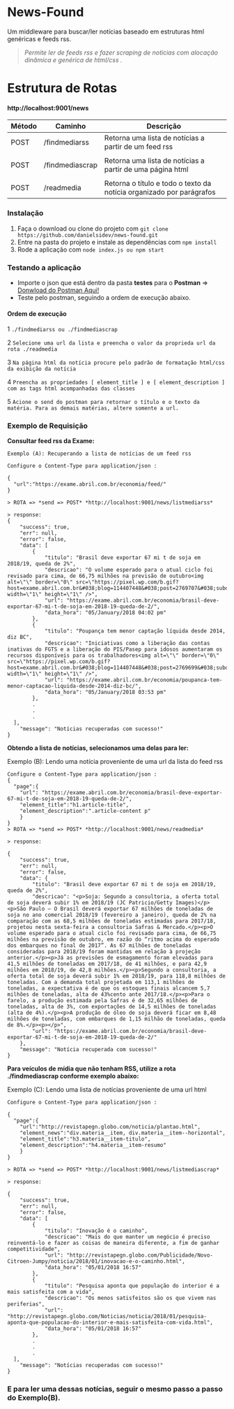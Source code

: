 News-Found
==============

Um middleware para buscar/ler notícias baseado em estruturas html genéricas e feeds rss.

> *Permite ler de feeds rss e fazer scraping de notícias com alocação dinâmica e genérica de html/css .*

Estrutura de Rotas
==============
#### http://localhost:9001/news
|   Método      |     Caminho     |  Descrição  |
| ------------  | ------------    |------------ |
|   POST        | /findmediarss   | Retorna uma lista de notícias a partir de um feed rss |
|               |                 |             |
|   POST        | /findmediascrap | Retorna uma lista de notícias a partir de uma página html |
|               |                 |             |
|   POST        | /readmedia      | Retorna o título e todo o texto da notícia organizado por parágrafos |



### Instalação

1. Faça o download ou clone do projeto com `git clone https://github.com/danielsidev/news-found.git`
2. Entre na pasta do projeto e instale as dependências com `npm install`
3. Rode a aplicação com `node index.js ou npm start`

### Testando a aplicação

- Importe o json que está dentro da pasta  **testes** para o **Postman**  => [Donwload do Postman Aqui!](https://www.getpostman.com/)
- Teste pelo postman, seguindo a ordem de execução abaixo.

#### Ordem de execução

1 `./findmediarss ou ./findmediascrap`  

2 `Selecione uma url da lista e preencha o valor da proprieda url da rota ./readmedia`

3 `Na página html da notícia procure pelo padrão de formatação html/css da exibição da notícia`

4 `Preencha as propriedades [ element_title ] e [ element_description ] com as tags html acompanhadas das classes `

5 `Acione o send do postman para retornar o título e o texto da matéria. Para as demais matérias, altere somente a url.`

### Exemplo de Requisição

**Consultar feed rss da Exame:**


```
Exemplo (A): Recuperando a lista de notícias de um feed rss

Configure o Content-Type para application/json :

{
  "url":"https://exame.abril.com.br/economia/feed/"
}	  

> ROTA => *send => POST* *http://localhost:9001/news/listmediarss*

> response:
{
    "success": true,
    "err": null,
    "error": false,
    "data": [
        {
            "titulo": "Brasil deve exportar 67 mi t de soja em 2018/19, queda de 2%",
            "descricao": "O volume esperado para o atual ciclo foi revisado para cima, de 66,75 milhões na previsão de outubro<img alt=\"\" border=\"0\" src=\"https://pixel.wp.com/b.gif?host=exame.abril.com.br&#038;blog=114407448&#038;post=2769707&#038;subd=abrilexame&#038;ref=&#038;feed=1\" width=\"1\" height=\"1\" />",
            "url": "https://exame.abril.com.br/economia/brasil-deve-exportar-67-mi-t-de-soja-em-2018-19-queda-de-2/",
            "data_hora": "05/January/2018 04:02 pm"
        },
        {
            "titulo": "Poupança tem menor captação líquida desde 2014, diz BC",
            "descricao": "Iniciativas como a liberação das contas inativas do FGTS e a liberação do PIS/Pasep para idosos aumentaram os recursos disponíveis para os trabalhadores<img alt=\"\" border=\"0\" src=\"https://pixel.wp.com/b.gif?host=exame.abril.com.br&#038;blog=114407448&#038;post=2769699&#038;subd=abrilexame&#038;ref=&#038;feed=1\" width=\"1\" height=\"1\" />",
            "url": "https://exame.abril.com.br/economia/poupanca-tem-menor-captacao-liquida-desde-2014-diz-bc/",
            "data_hora": "05/January/2018 03:53 pm"
        },
        .
        .
        .
  ],
    "message": "Notícias recuperadas com sucesso!"
}
```

**Obtendo a lista de notícias, selecionamos uma delas para ler:**

Exemplo (B): Lendo uma notícia proveniente de uma url da lista do feed rss

```
Configure o Content-Type para application/json :
{
  "page":{
	"url": "https://exame.abril.com.br/economia/brasil-deve-exportar-67-mi-t-de-soja-em-2018-19-queda-de-2/",
	"element_title":"h1.article-title",
	"element_description":".article-content p"
	}
}
> ROTA => *send => POST* *http://localhost:9001/news/readmedia* 		 

> response:

{
    "success": true,
    "err": null,
    "error": false,
    "data": {
        "titulo": "Brasil deve exportar 67 mi t de soja em 2018/19, queda de 2%",
        "descricao": "<p>Soja: Segundo a consultoria, a oferta total de soja deverá subir 1% em 2018/19 (JC Patricio/Getty Images)</p><p>São Paulo – O Brasil deverá exportar 67 milhões de toneladas de soja no ano comercial 2018/19 (fevereiro a janeiro), queda de 2% na comparação com as 68,5 milhões de toneladas estimadas para 2017/18, projetou nesta sexta-feira a consultoria Safras & Mercado.</p><p>O volume esperado para o atual ciclo foi revisado para cima, de 66,75 milhões na previsão de outubro, em razão do “ritmo acima do esperado dos embarques no final de 2017”. As 67 milhões de toneladas consideradas para 2018/19 foram mantidas em relação à projeção anterior.</p><p>Já as previsões de esmagamento foram elevadas para 41,5 milhões de toneladas em 2017/18, de 41 milhões, e para 42,9 milhões em 2018/19, de 42,8 milhões.</p><p>Segundo a consultoria, a oferta total de soja deverá subir 1% em 2018/19, para 118,8 milhões de toneladas. Com a demanda total projetada em 113,1 milhões de toneladas, a expectativa é de que os estoques finais alcancem 5,7 milhões de toneladas, alta de 43%cento ante 2017/18.</p><p>Para o farelo, a produção estimada pela Safras é de 32,65 milhões de toneladas, alta de 3%, com exportações de 14,5 milhões de toneladas (alta de 4%).</p><p>A produção de óleo de soja deverá ficar em 8,48 milhões de toneladas, com embarques de 1,15 milhão de toneladas, queda de 8%.</p><p></p>",
        "url": "https://exame.abril.com.br/economia/brasil-deve-exportar-67-mi-t-de-soja-em-2018-19-queda-de-2/"
    },
    "message": "Notícia recuperada com sucesso!"
}
```
**Para  veículos de mídia que não tenham RSS, utilize  a rota ./findmediascrap  conforme exemplo abaixo:**

Exemplo (C): Lendo uma lista de notícias proveniente de uma url html

```
Configure o Content-Type para application/json :

{
  "page":{
	"url":"http://revistapegn.globo.com/noticia/plantao.html",
	"element_news":"div.materia__item, div.materia__item--horizontal",
	"element_title":"h3.materia__item-titulo",
	"element_description":"h4.materia__item-resumo"
	}
}

> ROTA => *send => POST* *http://localhost:9001/news/listmediascrap*

> response:

{
    "success": true,
    "err": null,
    "error": false,
    "data": [
        {
            "titulo": "Inovação é o caminho",
            "descricao": "Mais do que manter um negócio é preciso reinventá-lo e fazer as coisas de maneira diferente, a fim de ganhar competitividade",
            "url": "http://revistapegn.globo.com/Publicidade/Novo-Citroen-Jumpy/noticia/2018/01/inovacao-e-o-caminho.html",
            "data_hora": "05/01/2018 16:57"
        },
        {
            "titulo": "Pesquisa aponta que população do interior é a mais satisfeita com a vida",
            "descricao": "Os menos satisfeitos são os que vivem nas periferias",
            "url": "http://revistapegn.globo.com/Noticias/noticia/2018/01/pesquisa-aponta-que-populacao-do-interior-e-mais-satisfeita-com-vida.html",
            "data_hora": "05/01/2018 16:57"
        },
        .
        .
        .
  ],
    "message": "Notícias recuperadas com sucesso!"
}

```
### E para ler uma dessas notícias, seguir o mesmo passo a passo do Exemplo(B).
